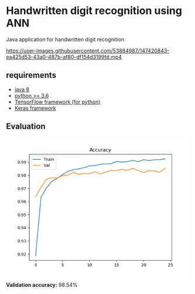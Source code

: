 # Handwritten digit recognition using ANN
  Java application for handwritten digit recognition
  
  https://user-images.githubusercontent.com/53884987/147420843-ea425d53-43a0-487b-af80-df154d3199fd.mp4
  
  
## requirements
  * [java 8](https://www.oracle.com/technetwork/java/javase/downloads/jdk8-downloads-2133151.html)
  * [python >= 3.6](https://www.python.org/downloads/)
  * [TensorFlow framework (for python)](https://www.tensorflow.org/install)
  * [Keras framework](https://keras.io/)


## Evaluation
  ![Accuracy](/accuracy.png)
  
  **Validation accuracy:** 98.54%
